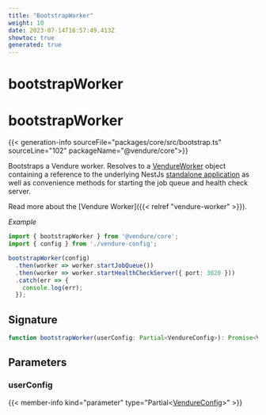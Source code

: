 ```yaml
---
title: "BootstrapWorker"
weight: 10
date: 2023-07-14T16:57:49.413Z
showtoc: true
generated: true
---
```

<!-- This file was generated from the Vendure source. Do not modify. Instead, re-run the "docs:build" script -->

# bootstrapWorker
<div class="symbol">


# bootstrapWorker

{{< generation-info sourceFile="packages/core/src/bootstrap.ts" sourceLine="102" packageName="@vendure/core">}}

Bootstraps a Vendure worker. Resolves to a <a href='/typescript-api/worker/vendure-worker#vendureworker'>VendureWorker</a> object containing a reference to the underlying
NestJs [standalone application](https://docs.nestjs.com/standalone-applications) as well as convenience
methods for starting the job queue and health check server.

Read more about the [Vendure Worker]({{< relref "vendure-worker" >}}).

*Example*

```TypeScript
import { bootstrapWorker } from '@vendure/core';
import { config } from './vendure-config';

bootstrapWorker(config)
  .then(worker => worker.startJobQueue())
  .then(worker => worker.startHealthCheckServer({ port: 3020 }))
  .catch(err => {
    console.log(err);
  });
```

## Signature

```TypeScript
function bootstrapWorker(userConfig: Partial<VendureConfig>): Promise<VendureWorker>
```
## Parameters

### userConfig

{{< member-info kind="parameter" type="Partial&#60;<a href='/typescript-api/configuration/vendure-config#vendureconfig'>VendureConfig</a>&#62;" >}}

</div>
